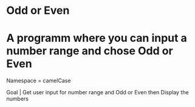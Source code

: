# Odd or Even
<h1>A programm where you can input a number range and chose Odd or Even </h1>

Namespace = camelCase

Goal | Get user input for number range and Odd or Even then Display the numbers